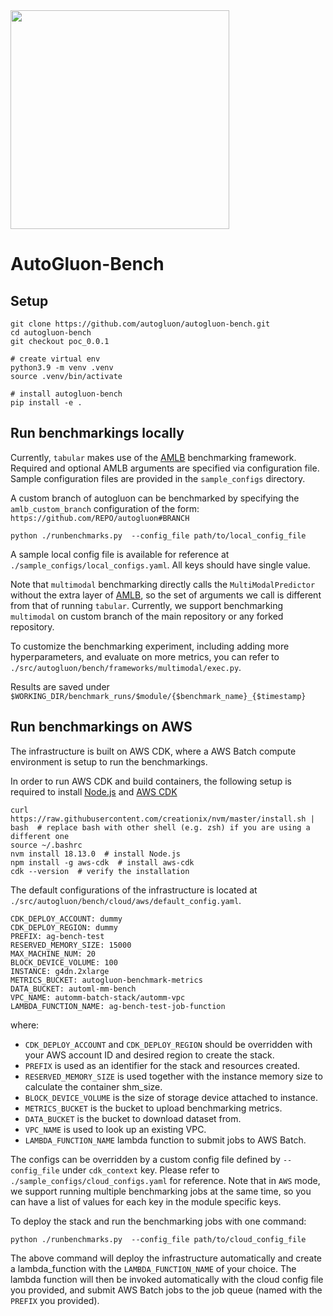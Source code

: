 <div align="left">
  <img src="https://user-images.githubusercontent.com/16392542/77208906-224aa500-6aba-11ea-96bd-e81806074030.png" width="350">
</div>

# AutoGluon-Bench

## Setup

```
git clone https://github.com/autogluon/autogluon-bench.git
cd autogluon-bench
git checkout poc_0.0.1

# create virtual env
python3.9 -m venv .venv
source .venv/bin/activate

# install autogluon-bench
pip install -e .
```

## Run benchmarkings locally

Currently, `tabular` makes use of the [AMLB](https://github.com/openml/automlbenchmark) benchmarking framework. Required and optional AMLB arguments are specified via configuration file. Sample configuration files are provided in the `sample_configs` directory.

A custom branch of autogluon can be benchmarked by specifying the `amlb_custom_branch` configuration of the form: `https://github.com/REPO/autogluon#BRANCH`

```
python ./runbenchmarks.py  --config_file path/to/local_config_file
```
A sample local config file is available for reference at `./sample_configs/local_configs.yaml`. All keys should have single value.

Note that `multimodal` benchmarking directly calls the `MultiModalPredictor` without the extra layer of [AMLB](https://github.com/openml/automlbenchmark), so the set of arguments we call is different from that of running `tabular`. Currently, we support benchmarking `multimodal` on custom branch of the main repository or any forked repository.

To customize the benchmarking experiment, including adding more hyperparameters, and evaluate on more metrics, you can refer to `./src/autogluon/bench/frameworks/multimodal/exec.py`.

Results are saved under `$WORKING_DIR/benchmark_runs/$module/{$benchmark_name}_{$timestamp}`


## Run benchmarkings on AWS

The infrastructure is built on AWS CDK, where a AWS Batch compute environment is setup to run the benchmarkings. 

In order to run AWS CDK and build containers, the following setup is required to install [Node.js](https://nodejs.org/) and [AWS CDK](https://docs.aws.amazon.com/cdk/v2/guide/getting_started.html#getting_started_install)

```
curl https://raw.githubusercontent.com/creationix/nvm/master/install.sh | bash  # replace bash with other shell (e.g. zsh) if you are using a different one
source ~/.bashrc
nvm install 18.13.0  # install Node.js
npm install -g aws-cdk  # install aws-cdk
cdk --version  # verify the installation
```

The default configurations of the infrastructure is located at `./src/autogluon/bench/cloud/aws/default_config.yaml`.
```
CDK_DEPLOY_ACCOUNT: dummy
CDK_DEPLOY_REGION: dummy
PREFIX: ag-bench-test
RESERVED_MEMORY_SIZE: 15000
MAX_MACHINE_NUM: 20
BLOCK_DEVICE_VOLUME: 100
INSTANCE: g4dn.2xlarge
METRICS_BUCKET: autogluon-benchmark-metrics
DATA_BUCKET: automl-mm-bench
VPC_NAME: automm-batch-stack/automm-vpc
LAMBDA_FUNCTION_NAME: ag-bench-test-job-function
```
where:
- `CDK_DEPLOY_ACCOUNT` and `CDK_DEPLOY_REGION` should be overridden with your AWS account ID and desired region to create the stack.
- `PREFIX` is used as an identifier for the stack and resources created.
- `RESERVED_MEMORY_SIZE` is used together with the instance memory size to calculate the container shm_size.
- `BLOCK_DEVICE_VOLUME` is the size of storage device attached to instance.
- `METRICS_BUCKET` is the bucket to upload benchmarking metrics.
- `DATA_BUCKET` is the bucket to download dataset from.
- `VPC_NAME` is used to look up an existing VPC.
- `LAMBDA_FUNCTION_NAME` lambda function to submit jobs to AWS Batch.

The configs can be overridden by a custom config file defined by `--config_file` under `cdk_context` key. Please refer to `./sample_configs/cloud_configs.yaml` for reference. Note that in `AWS` mode, we support running multiple benchmarking jobs at the same time, so you can have a list of values for each key in the module specific keys.

To deploy the stack and run the benchmarking jobs with one command:

```
python ./runbenchmarks.py  --config_file path/to/cloud_config_file
```

The above command will deploy the infrastructure automatically and create a lambda_function with the `LAMBDA_FUNCTION_NAME` of your choice. The lambda function will then be invoked automatically with the cloud config file you provided, and submit AWS Batch jobs to the job queue (named with the `PREFIX` you provided).
